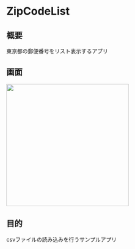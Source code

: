 # ZipCodeList

## 概要
東京都の郵便番号をリスト表示するアプリ

## 画面
<img src="https://user-images.githubusercontent.com/70731695/177679557-e23f9ffa-a64e-476d-b91c-ed28eed74704.png" width="320dp">

## 目的
csvファイルの読み込みを行うサンプルアプリ
